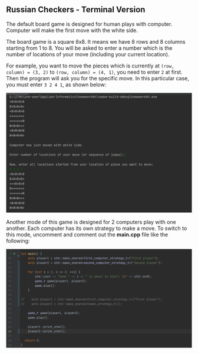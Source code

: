 ## Russian Checkers - Terminal Version

The default board game is designed for human plays with computer. Computer will make the first move with the white side.

The board game is a square 8x8. It means we have 8 rows and 8 columns starting from 1 to 8. You will be asked to enter a number which is the number of locations of your move (including your current location). 

For example, you want to move the pieces which is currently at `(row, column) = (3, 2)` to `(row, column) = (4, 1)`, you need to enter `2` at first. Then the program will ask you for the specific move. In this particular case, you must enter `3 2 4 1`, as shown below: 

![human_computer_mode](https://github.com/trangology/Applied-Informatics/blob/master/homework04/images/human_computer_mode.png?raw=false)

Another mode of this game is designed for 2 computers play with one another. Each computer has its own strategy to make a move. To switch to this mode, uncomment and comment out the **main.cpp** file like the following:

![computer_computer_mode](https://github.com/trangology/Applied-Informatics/blob/master/homework04/images/computer_computer_mode.png?raw=false)
